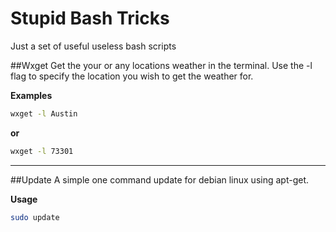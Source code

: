 # Stupid Bash Tricks
Just a set of useful useless bash scripts

##Wxget
Get the your or any locations weather in the terminal. Use the -l flag to specify the location you wish to get the weather for.

<strong>Examples</strong> 
```bash
wxget -l Austin
```
<strong> or </strong>

```bash
wxget -l 73301
```
<hr>

##Update
A simple one command update for debian linux using apt-get.

<strong>Usage</strong> 
```bash
sudo update
